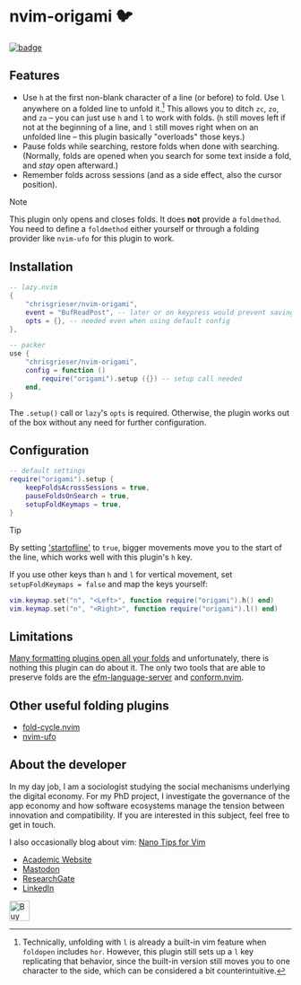 <!-- LTeX: enabled=false -->
# nvim-origami 🐦
<!-- LTeX: enabled=true -->
<a href="https://dotfyle.com/plugins/chrisgrieser/nvim-origami">
<img alt="badge" src="https://dotfyle.com/plugins/chrisgrieser/nvim-origami/shield"/></a>

## Features
- Use `h` at the first non-blank character of a line (or before) to fold. Use
  `l` anywhere on a folded line to unfold it.[^1] This allows you to ditch `zc`,
  `zo`, and `za` – you can just use `h` and `l` to work with folds. (`h` still
  moves left if not at the beginning of a line, and `l` still moves right when
  on an unfolded line – this plugin basically "overloads" those keys.)
- Pause folds while searching, restore folds when done with searching.
  (Normally, folds are opened when you search for some text inside a fold, and
  *stay* open afterward.)
- Remember folds across sessions (and as a side effect, also the cursor position).

> [!NOTE]
> This plugin only opens and closes folds. It does **not** provide a `foldmethod`.
> You need to define a `foldmethod` either yourself or through a folding
> provider like `nvim-ufo` for this plugin to work.

## Installation

```lua
-- lazy.nvim
{
	"chrisgrieser/nvim-origami",
	event = "BufReadPost", -- later or on keypress would prevent saving folds
	opts = {}, -- needed even when using default config
},

-- packer
use {
	"chrisgrieser/nvim-origami",
	config = function () 
		require("origami").setup ({}) -- setup call needed
	end,
}
```

The `.setup()` call or `lazy`'s `opts` is required. Otherwise, the plugin works
out of the box without any need for further configuration.

## Configuration

```lua
-- default settings
require("origami").setup {
	keepFoldsAcrossSessions = true,
	pauseFoldsOnSearch = true,
	setupFoldKeymaps = true,
}
```

> [!TIP]
> By setting
> ['startofline'](https://neovim.io/doc/user/options.html#'startofline') to
> `true`, bigger movements move you to the start of the line, which works well
> with this plugin's `h` key.

If you use other keys than `h` and `l` for vertical movement, set
`setupFoldKeymaps = false` and map the keys yourself:

```lua
vim.keymap.set("n", "<Left>", function require("origami").h() end)
vim.keymap.set("n", "<Right>", function require("origami").l() end)
```

## Limitations
[Many formatting plugins open all your
folds](https://www.reddit.com/r/neovim/comments/164gg5v/preserve_folds_when_formatting/)
and unfortunately, there is nothing this plugin can do about it. The only two
tools that are able to preserve folds are the
[efm-language-server](https://github.com/mattn/efm-langserver) and
[conform.nvim](https://github.com/stevearc/conform.nvim).

## Other useful folding plugins
- [fold-cycle.nvim](https://github.com/jghauser/fold-cycle.nvim)
- [nvim-ufo](https://github.com/kevinhwang91/nvim-ufo)

<!-- vale Google.FirstPerson = NO -->
## About the developer
In my day job, I am a sociologist studying the social mechanisms underlying the
digital economy. For my PhD project, I investigate the governance of the app
economy and how software ecosystems manage the tension between innovation and
compatibility. If you are interested in this subject, feel free to get in touch.

I also occasionally blog about vim: [Nano Tips for Vim](https://nanotipsforvim.prose.sh)

- [Academic Website](https://chris-grieser.de/)
- [Mastodon](https://pkm.social/@pseudometa)
- [ResearchGate](https://www.researchgate.net/profile/Christopher-Grieser)
- [LinkedIn](https://www.linkedin.com/in/christopher-grieser-ba693b17a/)

<a href='https://ko-fi.com/Y8Y86SQ91' target='_blank'><img height='36'
style='border:0px;height:36px;' src='https://cdn.ko-fi.com/cdn/kofi1.png?v=3'
border='0' alt='Buy Me a Coffee at ko-fi.com' /></a>

[^1]: Technically, unfolding with `l` is already a built-in vim feature when
	`foldopen` includes `hor`. However, this plugin still sets up a `l` key
	replicating that behavior, since the built-in version still moves you to one
	character to the side, which can be considered a bit counterintuitive.
